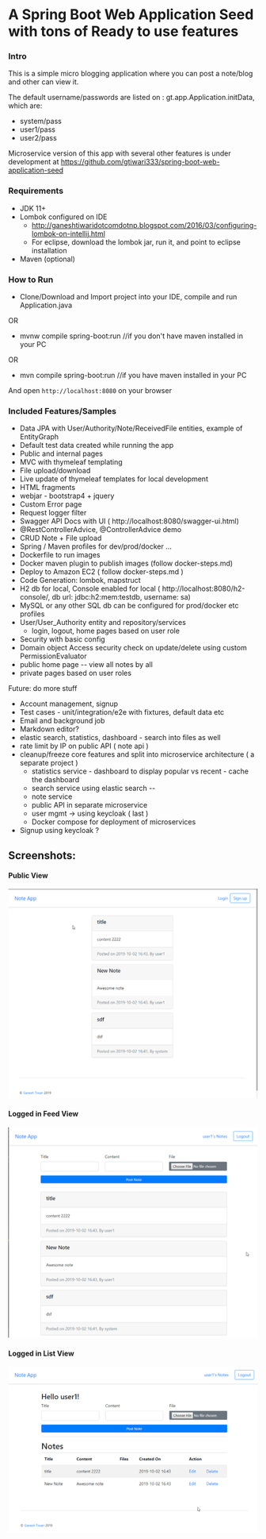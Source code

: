 # A Spring Boot Web Application Seed with tons of Ready to use features

### Intro
This is a simple micro blogging application where you can post a note/blog and other can view it.

The default username/passwords are listed on : gt.app.Application.initData, which are:

- system/pass
- user1/pass
- user2/pass

Microservice version of this app with several other features is under development at https://github.com/gtiwari333/spring-boot-web-application-seed

### Requirements
- JDK 11+
- Lombok configured on IDE
    - http://ganeshtiwaridotcomdotnp.blogspot.com/2016/03/configuring-lombok-on-intellij.html
    - For eclipse, download the lombok jar, run it, and point to eclipse installation
- Maven (optional)

### How to Run
- Clone/Download and Import project into your IDE, compile and run Application.java 

OR

- mvnw compile spring-boot:run   //if you don't have maven installed in your PC

OR

- mvn compile spring-boot:run //if you have maven  installed in your PC

And open   `http://localhost:8080` on your browser


### Included Features/Samples

- Data JPA with User/Authority/Note/ReceivedFile entities, example of EntityGraph
- Default test data created while running the app
- Public and internal pages
- MVC with thymeleaf templating
- File upload/download
- Live update of thymeleaf templates for local development
- HTML fragments
- webjar - bootstrap4 + jquery
- Custom Error page
- Request logger filter
- Swagger API Docs with UI  ( http://localhost:8080/swagger-ui.html)
- @RestControllerAdvice, @ControllerAdvice demo
- CRUD Note + File upload
- Spring / Maven profiles for dev/prod/docker ...
- Dockerfile to run images
- Docker maven plugin to publish images (follow docker-steps.md)
- Deploy to Amazon EC2 ( follow docker-steps.md )
- Code Generation: lombok,  mapstruct 
- H2 db for local, Console enabled for local ( http://localhost:8080/h2-console/, db url: jdbc:h2:mem:testdb, username: sa)
- MySQL or any other SQL db can be configured for prod/docker etc profiles
- User/User_Authority entity and repository/services
    - login, logout, home pages based on user role
- Security with basic config
- Domain object Access security check on update/delete using custom PermissionEvaluator
- public home page -- view all notes by all 
- private pages based on user roles

Future: do more stuff
- Account management, signup
- Test cases - unit/integration/e2e with fixtures, default data etc
- Email and background job
- Markdown editor?
- elastic search, statistics, dashboard - search into files as well
- rate limit by IP on public API ( note api )
- cleanup/freeze core features and split into microservice architecture ( a separate project )
    - statistics service - dashboard to display popular vs recent - cache the dashboard
    - search service using elastic search -- 
    - note service
    - public API in separate microservice   
    - user mgmt -> using keycloak ( last )
    - Docker compose for deployment of microservices
- Signup using keycloak ?


## Screenshots:

#### Public View
![](screenshots/public-view.png)

#### Logged in Feed View
![](screenshots/logged-in-feed-view.png)

#### Logged in List View
![](screenshots/logged-in-note-list-view.png)

